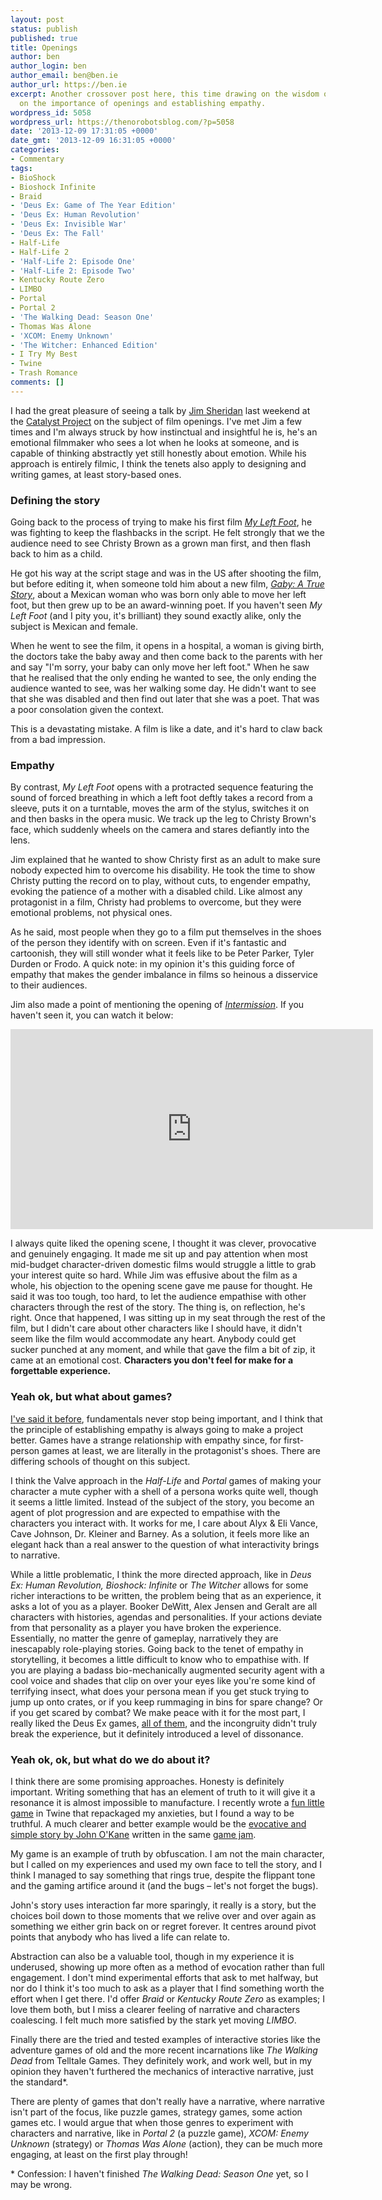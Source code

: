 ```yaml
---
layout: post
status: publish
published: true
title: Openings
author: ben
author_login: ben
author_email: ben@ben.ie
author_url: https://ben.ie
excerpt: Another crossover post here, this time drawing on the wisdom of Jim Sheridan
  on the importance of openings and establishing empathy.
wordpress_id: 5058
wordpress_url: https://thenorobotsblog.com/?p=5058
date: '2013-12-09 17:31:05 +0000'
date_gmt: '2013-12-09 16:31:05 +0000'
categories:
- Commentary
tags:
- BioShock
- Bioshock Infinite
- Braid
- 'Deus Ex: Game of The Year Edition'
- 'Deus Ex: Human Revolution'
- 'Deus Ex: Invisible War'
- 'Deus Ex: The Fall'
- Half-Life
- Half-Life 2
- 'Half-Life 2: Episode One'
- 'Half-Life 2: Episode Two'
- Kentucky Route Zero
- LIMBO
- Portal
- Portal 2
- 'The Walking Dead: Season One'
- Thomas Was Alone
- 'XCOM: Enemy Unknown'
- 'The Witcher: Enhanced Edition'
- I Try My Best
- Twine
- Trash Romance
comments: []
---
```

<p>I had the great pleasure of seeing a talk by <a href="https://www.imdb.com/name/nm0006487/">Jim Sheridan</a> last weekend at the <a href="https://www.irishfilmboard.ie/funding_programmes/Catalyst_Project/58">Catalyst Project</a> on the subject of film openings. I've met Jim a few times and I'm always struck by how instinctual and insightful he is, he's an emotional filmmaker who sees a lot when he looks at someone, and is capable of thinking abstractly yet still honestly about emotion. While his approach is entirely filmic, I think the tenets also apply to designing and writing games, at least story-based ones.</p>
<h3>Defining the story</h3>
<p>Going back to the process of trying to make his first film <em><a href="https://www.imdb.com/title/tt0097937/?ref_=nm_flmg_dr_10">My Left Foot</a></em>, he was fighting to keep the flashbacks in the script. He felt strongly that we the audience need to see Christy Brown as a grown man first, and then flash back to him as a child.</p>
<p>He got his way at the script stage and was in the US after shooting the film, but before editing it, when someone told him about a new film, <a href="https://www.imdb.com/title/tt0093067" target="_blank"><em>Gaby: A True Story</em></a>, about a Mexican woman who was born only able to move her left foot, but then grew up to be an award-winning poet. If you haven't seen <em>My Left Foot </em>(and I pity you, it's brilliant) they sound exactly alike, only the subject is Mexican and female.</p>
<p>When he went to see the film, it opens in a hospital, a woman is giving birth, the doctors take the baby away and then come back to the parents with her and say "I'm sorry, your baby can only move her left foot." When he saw that he realised that the only ending he wanted to see, the only ending the audience wanted to see, was her walking some day. He didn't want to see that she was disabled and then find out later that she was a poet. That was a poor consolation given the context.</p>
<p>This is a devastating mistake. A film is like a date, and it's hard to claw back from a bad impression.</p>
<h3>Empathy</h3>
<p>By contrast, <em>My Left </em><em>Foot</em> opens with a protracted sequence featuring the sound of forced breathing in which a left foot deftly takes a record from a sleeve, puts it on a turntable, moves the arm of the stylus, switches it on and then basks in the opera music. We track up the leg to Christy Brown's face, which suddenly wheels on the camera and stares defiantly into the lens.</p>
<p>Jim explained that he wanted to show Christy first as an adult to make sure nobody expected him to overcome his disability. He took the time to show Christy putting the record on to play, without cuts, to engender empathy, evoking the patience of a mother with a disabled child. Like almost any protagonist in a film, Christy had problems to overcome, but they were emotional problems, not physical ones.</p>
<p>As he said, most people when they go to a film put themselves in the shoes of the person they identify with on screen. Even if it's fantastic and cartoonish, they will still wonder what it feels like to be Peter Parker, Tyler Durden or Frodo. A quick note: in my opinion it's this guiding force of empathy that makes the gender imbalance in films so heinous a disservice to their audiences.</p>
<p>Jim also made a point of mentioning the opening of <em><a href="https://www.facebook.com/widgets/like.php?width=280&amp;show_faces=1&amp;layout=standard&amp;href=http%3A%2F%2Fwww.imdb.com%2Ftitle%2Ftt0332658%2F&amp;colorscheme=light">Intermission</a></em>. If you haven't seen it, you can watch it below:</p>
<div class="separator" style="text-align: center;"><object width="580" height="320" classid="clsid:d27cdb6e-ae6d-11cf-96b8-444553540000" codebase="https://download.macromedia.com/pub/shockwave/cabs/flash/swflash.cab#version=6,0,40,0"><param name="allowFullScreen" value="true" /><param name="allowscriptaccess" value="always" /><param name="src" value="https://www.youtube.com/v/ZqzZj-r76mY?fs=1&amp;hl=en_US&amp;border=0&amp;rel=0" /><param name="allowfullscreen" value="true" /><embed width="580" height="320" type="application/x-shockwave-flash" src="https://www.youtube.com/v/ZqzZj-r76mY?fs=1&amp;hl=en_US&amp;border=0&amp;rel=0" allowFullScreen="true" allowscriptaccess="always" allowfullscreen="true" /></object></div>
<p>I always quite liked the opening scene, I thought it was clever, provocative and genuinely engaging. It made me sit up and pay attention when most mid-budget character-driven domestic films would struggle a little to grab your interest quite so hard. While Jim was effusive about the film as a whole, his objection to the opening scene gave me pause for thought. He said it was too tough, too hard, to let the audience empathise with other characters through the rest of the story. The thing is, on reflection, he's right. Once that happened, I was sitting up in my seat through the rest of the film, but I didn't care about other characters like I should have, it didn't seem like the film would accommodate any heart. Anybody could get sucker punched at any moment, and while that gave the film a bit of zip, it came at an emotional cost. <strong>Characters you don't feel for make for a forgettable experience.</strong></p>
<h3>Yeah ok, but what about games?</h3>
<p><a title="" href="https://thenorobotsblog.com/being-the-human-in-the-room/" target="_self">I've said it before</a>, fundamentals never stop being important, and I think that the principle of establishing empathy is always going to make a project better. Games have a strange relationship with empathy since, for first-person games at least, we are literally in the protagonist's shoes. There are differing schools of thought on this subject.</p>
<p>I think the Valve approach in the <em>Half-Life</em> and <em>Portal</em> games of making your character a mute cypher with a shell of a persona works quite well, though it seems a little limited. Instead of the subject of the story, you become an agent of plot progression and are expected to empathise with the characters you interact with. It works for me, I care about Alyx &amp; Eli Vance, Cave Johnson, Dr. Kleiner and Barney. As a solution, it feels more like an elegant hack than a real answer to the question of what interactivity brings to narrative.</p>
<p>While a little problematic, I think the more directed approach, like in <em>Deus Ex: Human Revolution,</em> <em>Bioshock: Infinite</em> or <em>The Witcher</em> allows for some richer interactions to be written, the problem being that as an experience, it asks a lot of you as a player. Booker DeWitt, Alex Jensen and Geralt are all characters with histories, agendas and personalities. If your actions deviate from that personality as a player you have broken the experience. Essentially, no matter the genre of gameplay, narratively they are inescapably role-playing stories. Going back to the tenet of empathy in storytelling, it becomes a little difficult to know who to empathise with. If you are playing a badass bio-mechanically augmented security agent with a cool voice and shades that clip on over your eyes like you're some kind of terrifying insect, what does your persona mean if you get stuck trying to jump up onto crates, or if you keep rummaging in bins for spare change? Or if you get scared by combat? We make peace with it for the most part, I really liked the Deus Ex games, <a href="https://thenorobotsblog.com/growing-as-a-gamer-and-letting-go-of-the-hate/">all of them</a>, and the incongruity didn't truly break the experience, but it definitely introduced a level of dissonance.</p>
<h3>Yeah ok, ok, but what do we do about it?</h3>
<p>I think there are some promising approaches. Honesty is definitely important. Writing something that has an element of truth to it will give it a resonance it is almost impossible to manufacture. I recently wrote a <a href="https://philome.la/bursaar/i-try-my-best/play">fun little game</a> in Twine that repackaged my anxieties, but I found a way to be truthful. A much clearer and better example would be the <a href="https://philome.la/johnokane/trash-romance">evocative and simple story by John O'Kane</a> written in the same <a href="https://www.dublintwinejam.com/">game jam</a>.</p>
<p>My game is an example of truth by obfuscation. I am not the main character, but I called on my experiences and used my own face to tell the story, and I think I managed to say something that rings true, despite the flippant tone and the gaming artifice around it (and the bugs – let's not forget the bugs).</p>
<p>John's story uses interaction far more sparingly, it really is a story, but the choices boil down to those moments that we relive over and over again as something we either grin back on or regret forever. It centres around pivot points that anybody who has lived a life can relate to.</p>
<p>Abstraction can also be a valuable tool, though in my experience it is underused, showing up more often as a method of evocation rather than full engagement. I don't mind experimental efforts that ask to met halfway, but nor do I think it's too much to ask as a player that I find something worth the effort when I get there. I'd offer <em>Braid</em> or <em>Kentucky Route Zero</em> as examples; I love them both, but I miss a clearer feeling of narrative and characters coalescing. I felt much more satisfied by the stark yet moving <em>LIMBO</em>.</p>
<p>Finally there are the tried and tested examples of interactive stories like the adventure games of old and the more recent incarnations like <em>The Walking Dead </em>from Telltale Games. They definitely work, and work well, but in my opinion they haven't furthered the mechanics of interactive narrative, just the standard*.</p>
<p>There are plenty of games that don't really have a narrative, where narrative isn't part of the focus, like puzzle games, strategy games, some action games etc. I would argue that when those genres to experiment with characters and narrative, like in <em>Portal 2</em> (a puzzle game), <em>XCOM: Enemy Unknown</em> (strategy) or <em>Thomas Was Alone </em>(action), they can be much more engaging, at least on the first play through!</p>
<p>* Confession: I haven't finished <em>The Walking Dead: Season One </em>yet, so I may be wrong.</p>

